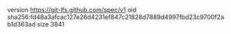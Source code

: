 version https://git-lfs.github.com/spec/v1
oid sha256:fd48a3afcac127e26d4231ef847c21828d7889d4997fbd23c9700f2ab1d363ad
size 3841
